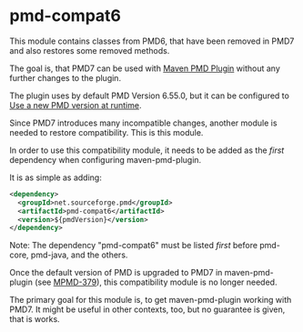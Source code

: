 # pmd-compat6

This module contains classes from PMD6, that have been removed in PMD7 and also restores
some removed methods.

The goal is, that PMD7 can be used with [Maven PMD Plugin](https://maven.apache.org/plugins/maven-pmd-plugin)
without any further changes to the plugin.

The plugin uses by default PMD Version 6.55.0, but it can be configured to
[Use a new PMD version at runtime](https://maven.apache.org/plugins/maven-pmd-plugin/examples/upgrading-PMD-at-runtime.html).

Since PMD7 introduces many incompatible changes, another module is needed to restore
compatibility. This is this module.

In order to use this compatibility module, it needs to be added as the _first_ dependency
when configuring maven-pmd-plugin.

It is as simple as adding:

```xml
<dependency>
  <groupId>net.sourceforge.pmd</groupId>
  <artifactId>pmd-compat6</artifactId>
  <version>${pmdVersion}</version>
</dependency>
```

Note: The dependency "pmd-compat6" must be listed _first_ before pmd-core, pmd-java, and the others.

Once the default version of PMD is upgraded to PMD7 in maven-pmd-plugin
(see [MPMD-379](https://issues.apache.org/jira/projects/MPMD/issues/MPMD-379)), this
compatibility module is no longer needed.

The primary goal for this module is, to get maven-pmd-plugin working with PMD7. It might
be useful in other contexts, too, but no guarantee is given, that is works.
